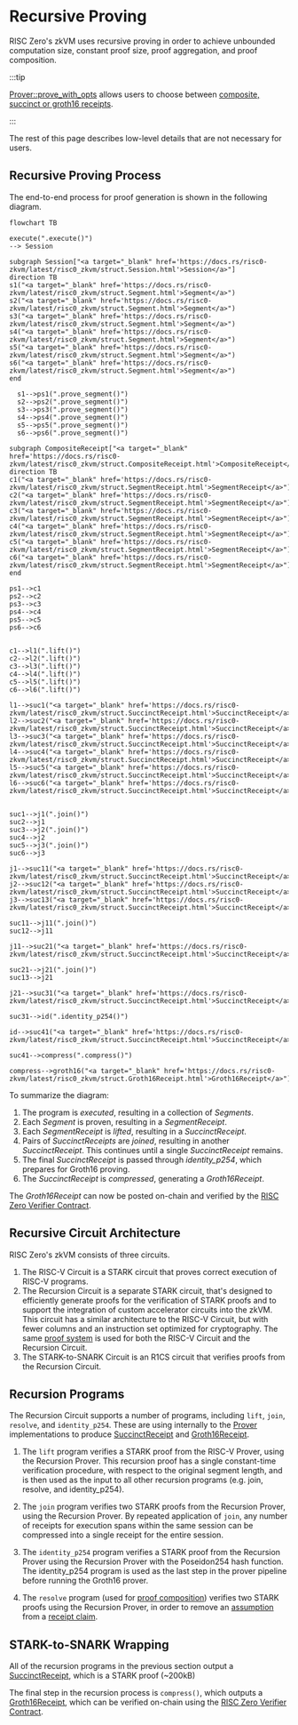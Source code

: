# Recursive Proving

RISC Zero's zkVM uses recursive proving in order to achieve unbounded computation size, constant proof size, proof aggregation, and proof composition.

:::tip

[Prover::prove_with_opts][prove_with_opts] allows users to choose between [composite, succinct or groth16 receipts].

:::

The rest of this page describes low-level details that are not necessary for users.

## Recursive Proving Process

The end-to-end process for proof generation is shown in the following diagram.

```mermaid
flowchart TB

execute(".execute()")
--> Session

subgraph Session["<a target="_blank" href='https://docs.rs/risc0-zkvm/latest/risc0_zkvm/struct.Session.html'>Session</a>"]
direction TB
s1("<a target="_blank" href='https://docs.rs/risc0-zkvm/latest/risc0_zkvm/struct.Segment.html'>Segment</a>")
s2("<a target="_blank" href='https://docs.rs/risc0-zkvm/latest/risc0_zkvm/struct.Segment.html'>Segment</a>")
s3("<a target="_blank" href='https://docs.rs/risc0-zkvm/latest/risc0_zkvm/struct.Segment.html'>Segment</a>")
s4("<a target="_blank" href='https://docs.rs/risc0-zkvm/latest/risc0_zkvm/struct.Segment.html'>Segment</a>")
s5("<a target="_blank" href='https://docs.rs/risc0-zkvm/latest/risc0_zkvm/struct.Segment.html'>Segment</a>")
s6("<a target="_blank" href='https://docs.rs/risc0-zkvm/latest/risc0_zkvm/struct.Segment.html'>Segment</a>")
end

  s1-->ps1(".prove_segment()")
  s2-->ps2(".prove_segment()")
  s3-->ps3(".prove_segment()")
  s4-->ps4(".prove_segment()")
  s5-->ps5(".prove_segment()")
  s6-->ps6(".prove_segment()")

subgraph CompositeReceipt["<a target="_blank" href='https://docs.rs/risc0-zkvm/latest/risc0_zkvm/struct.CompositeReceipt.html'>CompositeReceipt</a>"]
direction TB
c1("<a target="_blank" href='https://docs.rs/risc0-zkvm/latest/risc0_zkvm/struct.SegmentReceipt.html'>SegmentReceipt</a>")
c2("<a target="_blank" href='https://docs.rs/risc0-zkvm/latest/risc0_zkvm/struct.SegmentReceipt.html'>SegmentReceipt</a>")
c3("<a target="_blank" href='https://docs.rs/risc0-zkvm/latest/risc0_zkvm/struct.SegmentReceipt.html'>SegmentReceipt</a>")
c4("<a target="_blank" href='https://docs.rs/risc0-zkvm/latest/risc0_zkvm/struct.SegmentReceipt.html'>SegmentReceipt</a>")
c5("<a target="_blank" href='https://docs.rs/risc0-zkvm/latest/risc0_zkvm/struct.SegmentReceipt.html'>SegmentReceipt</a>")
c6("<a target="_blank" href='https://docs.rs/risc0-zkvm/latest/risc0_zkvm/struct.SegmentReceipt.html'>SegmentReceipt</a>")
end

ps1-->c1
ps2-->c2
ps3-->c3
ps4-->c4
ps5-->c5
ps6-->c6


c1-->l1(".lift()")
c2-->l2(".lift()")
c3-->l3(".lift()")
c4-->l4(".lift()")
c5-->l5(".lift()")
c6-->l6(".lift()")

l1-->suc1("<a target="_blank" href='https://docs.rs/risc0-zkvm/latest/risc0_zkvm/struct.SuccinctReceipt.html'>SuccinctReceipt</a>")
l2-->suc2("<a target="_blank" href='https://docs.rs/risc0-zkvm/latest/risc0_zkvm/struct.SuccinctReceipt.html'>SuccinctReceipt</a>")
l3-->suc3("<a target="_blank" href='https://docs.rs/risc0-zkvm/latest/risc0_zkvm/struct.SuccinctReceipt.html'>SuccinctReceipt</a>")
l4-->suc4("<a target="_blank" href='https://docs.rs/risc0-zkvm/latest/risc0_zkvm/struct.SuccinctReceipt.html'>SuccinctReceipt</a>")
l5-->suc5("<a target="_blank" href='https://docs.rs/risc0-zkvm/latest/risc0_zkvm/struct.SuccinctReceipt.html'>SuccinctReceipt</a>")
l6-->suc6("<a target="_blank" href='https://docs.rs/risc0-zkvm/latest/risc0_zkvm/struct.SuccinctReceipt.html'>SuccinctReceipt</a>")


suc1-->j1(".join()")
suc2-->j1
suc3-->j2(".join()")
suc4-->j2
suc5-->j3(".join()")
suc6-->j3

j1-->suc11("<a target="_blank" href='https://docs.rs/risc0-zkvm/latest/risc0_zkvm/struct.SuccinctReceipt.html'>SuccinctReceipt</a>")
j2-->suc12("<a target="_blank" href='https://docs.rs/risc0-zkvm/latest/risc0_zkvm/struct.SuccinctReceipt.html'>SuccinctReceipt</a>")
j3-->suc13("<a target="_blank" href='https://docs.rs/risc0-zkvm/latest/risc0_zkvm/struct.SuccinctReceipt.html'>SuccinctReceipt</a>")

suc11-->j11(".join()")
suc12-->j11

j11-->suc21("<a target="_blank" href='https://docs.rs/risc0-zkvm/latest/risc0_zkvm/struct.SuccinctReceipt.html'>SuccinctReceipt</a>")

suc21-->j21(".join()")
suc13-->j21

j21-->suc31("<a target="_blank" href='https://docs.rs/risc0-zkvm/latest/risc0_zkvm/struct.SuccinctReceipt.html'>SuccinctReceipt</a>")

suc31-->id(".identity_p254()")

id-->suc41("<a target="_blank" href='https://docs.rs/risc0-zkvm/latest/risc0_zkvm/struct.SuccinctReceipt.html'>SuccinctReceipt</a>")

suc41-->compress(".compress()")

compress-->groth16("<a target="_blank" href='https://docs.rs/risc0-zkvm/latest/risc0_zkvm/struct.Groth16Receipt.html'>Groth16Receipt</a>")
```

To summarize the diagram:

1. The program is _executed_, resulting in a collection of _Segments_.
1. Each _Segment_ is proven, resulting in a _SegmentReceipt_.
1. Each _SegmentReceipt_ is _lifted_, resulting in a _SuccinctReceipt_.
1. Pairs of _SuccinctReceipts_ are _joined_, resulting in another _SuccinctReceipt_. This continues until a single _SuccinctReceipt_ remains.
1. The final _SuccinctReceipt_ is passed through _identity_p254_, which prepares for Groth16 proving.
1. The _SuccinctReceipt_ is _compressed_, generating a _Groth16Receipt_.

The _Groth16Receipt_ can now be posted on-chain and verified by the [RISC Zero Verifier Contract].

## Recursive Circuit Architecture

RISC Zero's zkVM consists of three circuits.

1. The RISC-V Circuit is a STARK circuit that proves correct execution of RISC-V programs.
1. The Recursion Circuit is a separate STARK circuit, that's designed to efficiently generate proofs for the verification of STARK proofs and to support the integration of custom accelerator circuits into the zkVM.
   This circuit has a similar architecture to the RISC-V Circuit, but with fewer columns and an instruction set optimized for cryptography.
   The same [proof system] is used for both the RISC-V Circuit and the Recursion Circuit.
1. The STARK-to-SNARK Circuit is an R1CS circuit that verifies proofs from the Recursion Circuit.

## Recursion Programs

The Recursion Circuit supports a number of programs, including `lift`, `join`, `resolve`, and `identity_p254`.
These are using internally to the [Prover] implementations to produce [SuccinctReceipt] and [Groth16Receipt].

1. The `lift` program verifies a STARK proof from the RISC-V Prover, using the Recursion Prover. This recursion proof has a single constant-time verification procedure, with respect to the original segment length, and is then used as the input to all other recursion programs (e.g. join, resolve, and identity_p254).

1. The `join` program verifies two STARK proofs from the Recursion Prover, using the Recursion Prover. By repeated application of `join`, any number of receipts for execution spans within the same session can be compressed into a single receipt for the entire session.

1. The `identity_p254` program verifies a STARK proof from the Recursion Prover using the Recursion Prover with the Poseidon254 hash function. The identity_p254 program is used as the last step in the prover pipeline before running the Groth16 prover.

1. The `resolve` program (used for [proof composition]) verifies two STARK proofs using the Recursion Prover, in order to remove an [assumption] from a [receipt claim].

## STARK-to-SNARK Wrapping

All of the recursion programs in the previous section output a [SuccinctReceipt], which is a STARK proof (~200kB)

The final step in the recursion process is `compress()`, which outputs a [Groth16Receipt], which can be verified on-chain using the [RISC Zero Verifier Contract].

[assumption]: /terminology#assumption
[composite, succinct or groth16 receipts]: https://docs.rs/risc0-zkvm/1.0/risc0_zkvm/enum.ReceiptKind.html
[Groth16Receipt]: https://docs.rs/risc0-zkvm/latest/risc0_zkvm/struct.Groth16Receipt.html
[proof composition]: ./zkvm/composition.md
[proof system]: /proof-system/proof-system-sequence-diagram
[prove_with_opts]: https://docs.rs/risc0-zkvm/1.0/risc0_zkvm/trait.Prover.html#method.prove_with_opts
[Prover]: https://docs.rs/risc0-zkvm/latest/risc0_zkvm/trait.Prover.html#method.prove_with_opts
[receipt claim]: /terminology#receipt-claim
[RISC Zero Verifier Contract]: blockchain-integration/contracts/verifier.md
[SuccinctReceipt]: https://docs.rs/risc0-zkvm/latest/risc0_zkvm/struct.SuccinctReceipt.html
